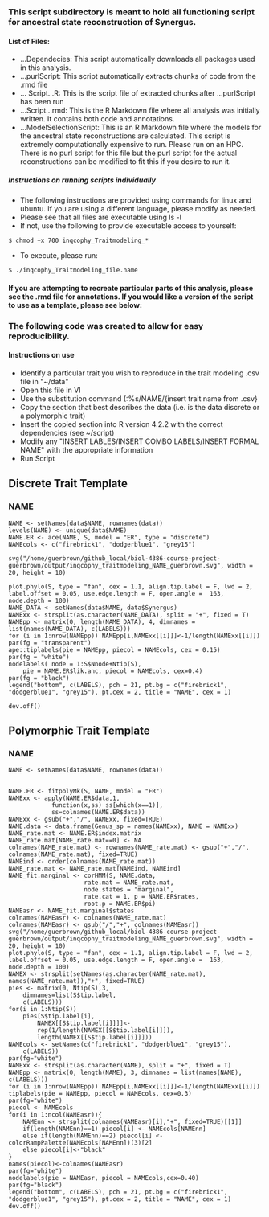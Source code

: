 ### This script subdirectory is meant to hold all functioning script for ancestral state reconstruction of Synergus.

#### List of Files:
- ...Dependecies: This script automatically downloads all packages used in this analysis. 
- ...purlScript: This script automatically extracts chunks of code from the .rmd file
- ... Script...R: This is the script file of extracted chunks after ...purlScript has been run
- ...Script...rmd: This is the R Markdown file where all analysis was initially written. It contains both code and annotations. 
- ...ModelSelectionScript: This is an R Markdown file where the models for the ancestral state reconstructions are calculated. This script is extremely computationally expensive to run. Please run on an HPC. There is no purl script for this file but the purl script for the actual reconstructions can be modified to fit this if you desire to run it. 

##### Instructions on running scripts individually
- The following instructions are provided using commands for linux and ubuntu. If you are using a different language, please modify as needed.
- Please see that all files are executable using ls -l
- If not, use the following to provide executable access to yourself:
```
$ chmod +x 700 inqcophy_Traitmodeling_*
```
- To execute, please run:
```
$ ./inqcophy_Traitmodeling_file.name
```

#### If you are attempting to recreate particular parts of this analysis, please see the .rmd file for annotations. If you would like a version of the script to use as a template, please see below:

### The following code was created to allow for easy reproducibility. 
#### Instructions on use
- Identify a particular trait you wish to reproduce in the trait modeling .csv file in "~/data"
- Open this file in VI
- Use the substitution command (:%s/NAME/{insert trait name from .csv}
- Copy the section that best describes the data (i.e. is the data discrete or a polymorphic trait)
- Insert the copied section into R version 4.2.2 with the correct dependencies (see ~/script)
- Modify any "INSERT LABLES/INSERT COMBO LABELS/INSERT FORMAL NAME" with the appropriate information
- Run Script

## Discrete Trait Template

### NAME

```{r NAME DISCRETE, fig.height=10, fig.width=12.5, fig.align='center'}
NAME <- setNames(data$NAME, rownames(data))
levels(NAME) <- unique(data$NAME)
NAME.ER <- ace(NAME, S, model = "ER", type = "discrete")
NAMEcols <- c("firebrick1", "dodgerblue1", "grey15")

svg("/home/guerbrown/github_local/biol-4386-course-project-guerbrown/output/inqcophy_traitmodeling_NAME_guerbrown.svg", width = 20, height = 10)

plot.phylo(S, type = "fan", cex = 1.1, align.tip.label = F, lwd = 2, label.offset = 0.05, use.edge.length = F, open.angle =  163, node.depth = 100)
NAME_DATA <- setNames(data$NAME, data$Synergus)
NAMExx <- strsplit(as.character(NAME_DATA), split = "+", fixed = T)
NAMEpp <- matrix(0, length(NAME_DATA), 4, dimnames = list(names(NAME_DATA), c(LABELS)))
for (i in 1:nrow(NAMEpp)) NAMEpp[i,NAMExx[[i]]]<-1/length(NAMExx[[i]])
par(fg = "transparent")
ape::tiplabels(pie = NAMEpp, piecol = NAMEcols, cex = 0.15)
par(fg = "white")
nodelabels( node = 1:S$Nnode+Ntip(S),
    pie = NAME.ER$lik.anc, piecol = NAMEcols, cex=0.4)
par(fg = "black")
legend("bottom", c(LABELS), pch = 21, pt.bg = c("firebrick1", "dodgerblue1", "grey15"), pt.cex = 2, title = "NAME", cex = 1)

dev.off()
```

## Polymorphic Trait Template

### NAME

```{r NAME POLYMORPHIC, fig.height=10, fig.width=12.5, fig.align='center'}
NAME <- setNames(data$NAME, rownames(data))


NAME.ER <- fitpolyMk(S, NAME, model = "ER")
NAMExx <- apply(NAME.ER$data,1,
            function(x,ss) ss[which(x==1)],
            ss=colnames(NAME.ER$data))
NAMExx <- gsub("+","/", NAMExx, fixed=TRUE)
NAME.data <- data.frame(Genus_sp = names(NAMExx), NAME = NAMExx)
NAME_rate.mat <- NAME.ER$index.matrix
NAME_rate.mat[NAME_rate.mat==0] <- NA
colnames(NAME_rate.mat) <- rownames(NAME_rate.mat) <- gsub("+","/", colnames(NAME_rate.mat), fixed=TRUE)
NAMEind <- order(colnames(NAME_rate.mat))
NAME_rate.mat <- NAME_rate.mat[NAMEind, NAMEind]
NAME_fit.marginal <- corHMM(S, NAME.data,
                     rate.mat = NAME_rate.mat,
                     node.states = "marginal",
                     rate.cat = 1, p = NAME.ER$rates,
                     root.p = NAME.ER$pi)
NAMEasr <- NAME_fit.marginal$states
colnames(NAMEasr) <- colnames(NAME_rate.mat)
colnames(NAMEasr) <- gsub("/","+", colnames(NAMEasr))
svg("/home/guerbrown/github_local/biol-4386-course-project-guerbrown/output/inqcophy_traitmodeling_NAME_guerbrown.svg", width = 20, height = 10)
plot.phylo(S, type = "fan", cex = 1.1, align.tip.label = F, lwd = 2, label.offset = 0.05, use.edge.length = F, open.angle =  163, node.depth = 100)
NAMEX <- strsplit(setNames(as.character(NAME_rate.mat), names(NAME_rate.mat)),"+", fixed=TRUE)
pies <- matrix(0, Ntip(S),3,
	dimnames=list(S$tip.label,
	c(LABELS)))
for(i in 1:Ntip(S)) 
	pies[S$tip.label[i],
		NAMEX[[S$tip.label[i]]]]<-
		rep(1/length(NAMEX[[S$tip.label[i]]]),
		length(NAMEX[[S$tip.label[i]]]))
NAMEcols <- setNames(c("firebrick1", "dodgerblue1", "grey15"),
	c(LABELS))
par(fg="white")
NAMExx <- strsplit(as.character(NAME), split = "+", fixed = T)
NAMEpp <- matrix(0, length(NAME), 3, dimnames = list(names(NAME), c(LABELS)))
for (i in 1:nrow(NAMEpp)) NAMEpp[i,NAMExx[[i]]]<-1/length(NAMExx[[i]])
tiplabels(pie = NAMEpp, piecol = NAMEcols, cex=0.3)
par(fg="white")
piecol <- NAMEcols
for(i in 1:ncol(NAMEasr)){
	NAMEnn <- strsplit(colnames(NAMEasr)[i],"+", fixed=TRUE)[[1]]
	if(length(NAMEnn)==1) piecol[i] <- NAMEcols[NAMEnn]
	else if(length(NAMEnn)==2) piecol[i] <- colorRampPalette(NAMEcols[NAMEnn])(3)[2]
	else piecol[i]<-"black"
}
names(piecol)<-colnames(NAMEasr)
par(fg="white")
nodelabels(pie = NAMEasr, piecol = NAMEcols,cex=0.40)
par(fg="black")
legend("bottom", c(LABELS), pch = 21, pt.bg = c("firebrick1", "dodgerblue1", "grey15"), pt.cex = 2, title = "NAME", cex = 1)
dev.off()
```
